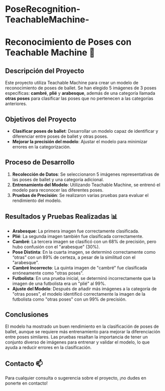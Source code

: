 # PoseRecognition-TeachableMachine-

# Reconocimiento de Poses con Teachable Machine 💃

## Descripción del Proyecto

Este proyecto utiliza Teachable Machine para crear un modelo de reconocimiento de poses de ballet. Se han elegido 5 imágenes de 3 poses específicas: **cambré**, **plié** y **arabesque**, además de una categoría llamada **otras poses** para clasificar las poses que no pertenecen a las categorías anteriores.

## Objetivos del Proyecto

- **Clasificar poses de ballet**: Desarrollar un modelo capaz de identificar y diferenciar entre poses de ballet y otras poses.
- **Mejorar la precisión del modelo**: Ajustar el modelo para minimizar errores en la categorización.

## Proceso de Desarrollo

1. **Recolección de Datos**: Se seleccionaron 5 imágenes representativas de las poses de ballet y una categoría adicional.
2. **Entrenamiento del Modelo**: Utilizando Teachable Machine, se entrenó el modelo para reconocer las diferentes poses.
3. **Pruebas de Precisión**: Se realizaron varias pruebas para evaluar el rendimiento del modelo.

## Resultados y Pruebas Realizadas 📊

- **Arabesque**: La primera imagen fue correctamente clasificada.
- **Plié**: La segunda imagen también fue clasificada correctamente.
- **Cambré**: La tercera imagen se clasificó con un 68% de precisión, pero hubo confusión con el "arabesque" (30%).
- **Pose Distinta**: En la cuarta imagen, se determinó correctamente como “otras” con un 89% de certeza, a pesar de la similitud con el "arabesque".
- **Cambré Incorrecto**: La quinta imagen de "cambré" fue clasificada erróneamente como "otras poses".
- **Futbolista**: En una prueba inicial, se determinó incorrectamente que la imagen de una futbolista era un "plié" al 99%.
- **Ajuste del Modelo**: Después de añadir más imágenes a la categoría de "otras poses", el modelo identificó correctamente la imagen de la futbolista como "otras poses" con un 99% de precisión.

## Conclusiones

El modelo ha mostrado un buen rendimiento en la clasificación de poses de ballet, aunque se requiere más entrenamiento para mejorar la diferenciación entre poses similares. Las pruebas resaltan la importancia de tener un conjunto diverso de imágenes para entrenar y validar el modelo, lo que ayuda a reducir errores en la clasificación.

## Contacto 📫

Para cualquier consulta o sugerencia sobre el proyecto, ¡no dudes en ponerte en contacto!
